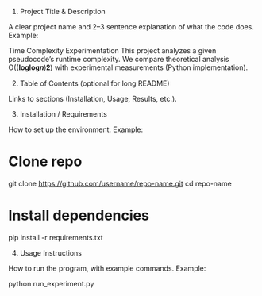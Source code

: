 
1. Project Title & Description

A clear project name and 2–3 sentence explanation of what the code does.
Example:

Time Complexity Experimentation
This project analyzes a given pseudocode’s runtime complexity. We compare theoretical analysis 
O((𝐥𝐨𝐠𝐥𝐨𝐠𝒏)𝟐) with experimental measurements (Python implementation).

2. Table of Contents (optional for long README)

Links to sections (Installation, Usage, Results, etc.).

3. Installation / Requirements

How to set up the environment.
Example:

# Clone repo
git clone https://github.com/username/repo-name.git
cd repo-name

# Install dependencies
pip install -r requirements.txt

4. Usage Instructions

How to run the program, with example commands.
Example:

python run_experiment.py
